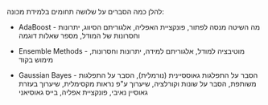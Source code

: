 להלן כמה הסברים על שלושה תחומים בלמידת מכונה:


- AdaBoost - מה השיטה מנסה לפתור, פונקציית האפליה, אלגוריתם הסיווג, יתרונות וחסרונות של המודל, מספר שאלות דוגמה
  
- Ensemble Methods - מוטיבציה למודל, אלגוריתם למידה, יתרונות וחסרונות, מימוש בקוד
  
- Gaussian Bayes - הסבר על התפלגות גאוססיינית (נורמלית), הסבר על התפלגות משותפת, הסבר על שונות וקורלציה, שיערוך ע"פ נראות מקסימלית, שיערוך בעזרת גאוסיין נאיבי, פונקציית אפליה, בייס גאוסיאני
